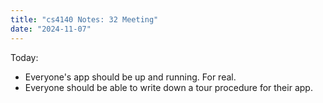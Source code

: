 ```yaml
---
title: "cs4140 Notes: 32 Meeting"
date: "2024-11-07"
---
```



Today:

 - Everyone's app should be up and running. For real.
 - Everyone should be able to write down a tour procedure for their app. 
 

